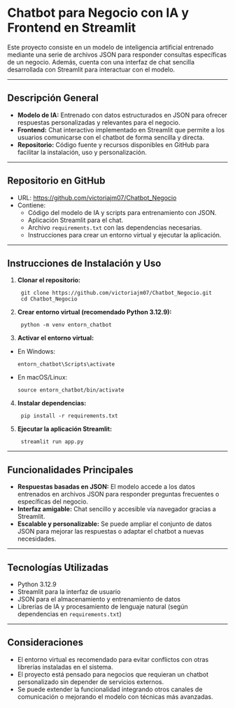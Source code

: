 # Chatbot para Negocio con IA y Frontend en Streamlit

Este proyecto consiste en un modelo de inteligencia artificial entrenado mediante una serie de archivos JSON para responder consultas específicas de un negocio. Además, cuenta con una interfaz de chat sencilla desarrollada con Streamlit para interactuar con el modelo.

---

## Descripción General

- **Modelo de IA:** Entrenado con datos estructurados en JSON para ofrecer respuestas personalizadas y relevantes para el negocio.
- **Frontend:** Chat interactivo implementado en Streamlit que permite a los usuarios comunicarse con el chatbot de forma sencilla y directa.
- **Repositorio:** Código fuente y recursos disponibles en GitHub para facilitar la instalación, uso y personalización.

---

## Repositorio en GitHub

- URL: https://github.com/victoriajm07/Chatbot_Negocio
- Contiene:
  - Código del modelo de IA y scripts para entrenamiento con JSON.
  - Aplicación Streamlit para el chat.
  - Archivo `requirements.txt` con las dependencias necesarias.
  - Instrucciones para crear un entorno virtual y ejecutar la aplicación.

---

## Instrucciones de Instalación y Uso

1. **Clonar el repositorio:**

        git clone https://github.com/victoriajm07/Chatbot_Negocio.git
        cd Chatbot_Negocio

2. **Crear entorno virtual (recomendado Python 3.12.9):**

        python -m venv entorn_chatbot

3. **Activar el entorno virtual:**
- En Windows:
  ```
  entorn_chatbot\Scripts\activate
  ```
- En macOS/Linux:
  ```
  source entorn_chatbot/bin/activate
  ```

4. **Instalar dependencias:**

        pip install -r requirements.txt


5. **Ejecutar la aplicación Streamlit:**

        streamlit run app.py


---

## Funcionalidades Principales

- **Respuestas basadas en JSON:** El modelo accede a los datos entrenados en archivos JSON para responder preguntas frecuentes o específicas del negocio.
- **Interfaz amigable:** Chat sencillo y accesible vía navegador gracias a Streamlit.
- **Escalable y personalizable:** Se puede ampliar el conjunto de datos JSON para mejorar las respuestas o adaptar el chatbot a nuevas necesidades.

---

## Tecnologías Utilizadas

- Python 3.12.9
- Streamlit para la interfaz de usuario
- JSON para el almacenamiento y entrenamiento de datos
- Librerías de IA y procesamiento de lenguaje natural (según dependencias en `requirements.txt`)

---

## Consideraciones

- El entorno virtual es recomendado para evitar conflictos con otras librerías instaladas en el sistema.
- El proyecto está pensado para negocios que requieran un chatbot personalizado sin depender de servicios externos.
- Se puede extender la funcionalidad integrando otros canales de comunicación o mejorando el modelo con técnicas más avanzadas.

